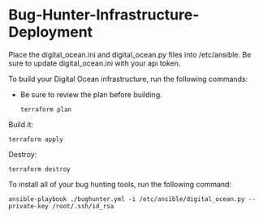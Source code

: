 # Bug-Hunter-Infrastructure-Deployment

Place the digital_ocean.ini and digital_ocean.py files into /etc/ansible. Be sure to update digital_ocean.ini with your api token.

To build your Digital Ocean infrastructure, run the following commands:
* Be sure to review the plan before building.

      terraform plan
 
 Build it:
 
    terraform apply
    
Destroy:

    terraform destroy

To install all of your bug hunting tools, run the following command:
            
    ansible-playbook ./bughunter.yml -i /etc/ansible/digital_ocean.py --private-key /root/.ssh/id_rsa 
